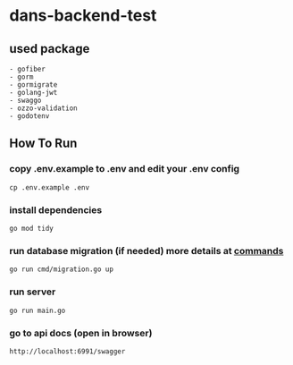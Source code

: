 # dans-backend-test

## used package
    - gofiber
    - gorm
    - gormigrate
    - golang-jwt
    - swaggo
    - ozzo-validation
    - godotenv
## How To Run

### copy .env.example to .env and edit your .env config
    cp .env.example .env
### install dependencies
    go mod tidy
### run database migration (if needed) more details at [commands](cmd/USAGE.md)
    go run cmd/migration.go up
### run server
    go run main.go
### go to api docs (open in browser)
    http://localhost:6991/swagger
